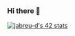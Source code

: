 ### Hi there 👋
[![jabreu-d's 42 stats](https://badge42.vercel.app/api/v2/clky6uqwi004108jxen1gztc0/stats?cursusId=21&coalitionId=291)](https://github.com/JaeSeoKim/badge42)
<!--
**AJOmega/AJOmega** is a ✨ _special_ ✨ repository because its `README.md` (this file) appears on your GitHub profile.

Here are some ideas to get you started:

- 🔭 I’m currently working on ...
- 🌱 I’m currently learning ...
- 👯 I’m looking to collaborate on ...
- 🤔 I’m looking for help with ...
- 💬 Ask me about ...
- 📫 How to reach me: ...
- 😄 Pronouns: ...
- ⚡ Fun fact: ...
-->
